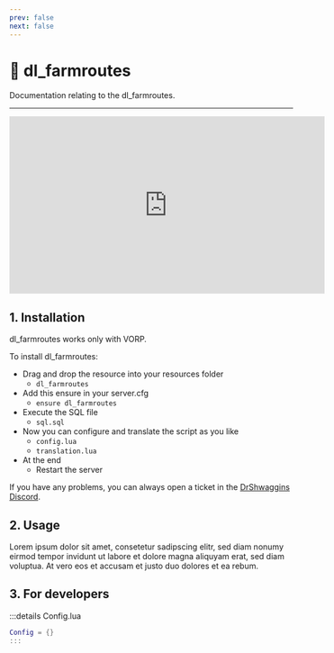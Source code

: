 ```yaml
---
prev: false
next: false
---
```


# 🍊 dl_farmroutes
Documentation relating to the dl_farmroutes.

___
<iframe width="560" height="315" src="https://cdn.discordapp.com/attachments/901261289316319302/1200465488946405477/dl_farmroutes.png?ex=65c6479c&is=65b3d29c&hm=14d492a25fb975ec73071b22b487c8ef0240a7f77d3ef613401673c28b8d3dac&" frameborder="0" allow="accelerometer; autoplay; clipboard-write; encrypted-media; gyroscope; picture-in-picture; web-share" allowfullscreen></iframe>

## 1. Installation
dl_farmroutes works only with VORP. 

To install dl_farmroutes:
- Drag and drop the resource into your resources folder
  - `dl_farmroutes`
- Add this ensure in your server.cfg
  - `ensure dl_farmroutes`
- Execute the SQL file
  - `sql.sql`
- Now you can configure and translate the script as you like
  - `config.lua`
  - `translation.lua`
- At the end
  - Restart the server

If you have any problems, you can always open a ticket in the [DrShwaggins Discord](https://discord.gg/K9H27J5VaS).

## 2. Usage
Lorem ipsum dolor sit amet, consetetur sadipscing elitr, sed diam nonumy eirmod tempor invidunt ut labore et dolore magna aliquyam erat, sed diam voluptua. At vero eos et accusam et justo duo dolores et ea rebum.

## 3. For developers

:::details Config.lua
```lua
Config = {}
:::
